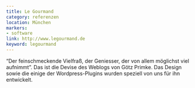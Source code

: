 ```yaml
---
title: Le Gourmand
category: referenzen
location: München
markers:
- software
link: http://www.legourmand.de
keyword: legourmand
---
```

“Der feinschmeckende Vielfraß, der Geniesser, der von allem möglichst viel aufnimmt”. Das ist die
Devise des Weblogs von Götz Primke. Das Design sowie die einige der Wordpress-Plugins wurden speziell
von uns für ihn entwickelt.
